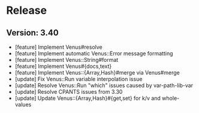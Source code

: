 # Release

## Version: 3.40

- [feature] Implement Venus#resolve
- [feature] Implement automatic Venus::Error message formatting
- [feature] Implement Venus::String#format
- [feature] Implement Venus#{docs,text}
- [feature] Implement Venus::{Array,Hash}#merge via Venus#merge
- [update] Fix Venus::Run variable interpolation issue
- [update] Resolve Venus::Run "which" issues caused by var-path-lib-var
- [update] Resolve CPANTS issues from 3.30
- [update] Update Venus::{Array,Hash}#{get,set} for k/v and whole-values


